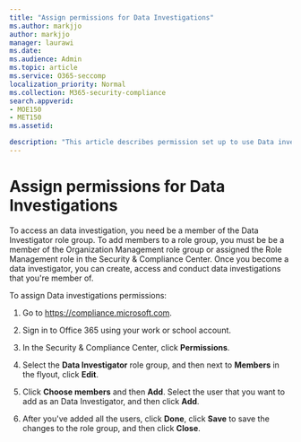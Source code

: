 ```yaml
---
title: "Assign permissions for Data Investigations"
ms.author: markjjo
author: markjjo
manager: laurawi
ms.date: 
ms.audience: Admin
ms.topic: article
ms.service: O365-seccomp
localization_priority: Normal
ms.collection: M365-security-compliance 
search.appverid: 
- MOE150
- MET150
ms.assetid: 

description: "This article describes permission set up to use Data investigations tool in Microsoft 365."
---
```


# Assign permissions for Data Investigations
To access an data investigation, you need be a member of the Data Investigator role group. To add members to a role group, you must be be a member of the Organization Management role group or assigned the Role Management role in the Security & Compliance Center. Once you become a data investigator, you can create, access and conduct data investigations that you're member of. 

To assign Data investigations permissions:

1. Go to https://compliance.microsoft.com.

2. Sign in to Office 365 using your work or school account.

3. In the Security & Compliance Center, click **Permissions**. 

4. Select the **Data Investigator** role group, and then next to **Members** in the flyout, click **Edit**. 

5. Click **Choose members** and then **Add**. Select the user that you want to add as an Data Investigator, and then click **Add**.

5. After you've added all the users, click **Done**, click **Save** to save the changes to the role group, and then click **Close**.